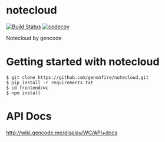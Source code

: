 # notecloud
[![Build Status](https://travis-ci.com/genonfire/notecloud.svg?token=x8L5Xw9gvF2UWqzUyEyx&branch=main)](https://travis-ci.com/genonfire/notecloud) [![codecov](https://codecov.io/gh/genonfire/notecloud/branch/main/graph/badge.svg?token=PM0UMVTOTQ)](https://codecov.io/gh/genonfire/notecloud)

Notecloud by gencode


# Getting started with notecloud

    $ git clone https://github.com/genonfire/notecloud.git
    $ pip install -r requirements.txt
    $ cd frontend/wc
    $ npm install


# API Docs

http://wiki.gencode.me/display/WC/API+docs
